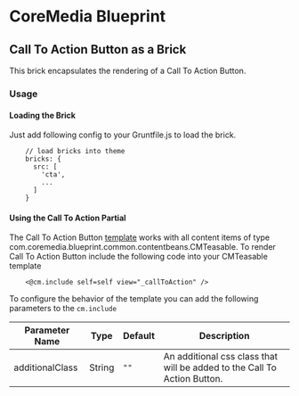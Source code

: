 # CoreMedia Blueprint

## Call To Action Button as a Brick

This brick encapsulates the rendering of a Call To Action Button.
  

### Usage

#### Loading the Brick

Just add following config to your Gruntfile.js to load the brick.

```
    // load bricks into theme
    bricks: {
      src: [
        'cta',
        ...
      ]
    }
```

#### Using the Call To Action Partial

The Call To Action Button [template](./templates/com.coremedia.blueprint.common.contentbeans/CMTeasable._callToAction.ftl) works with all content items of type com.coremedia.blueprint.common.contentbeans.CMTeasable.
To render Call To Action Button include the following code into your CMTeasable template
```
    <@cm.include self=self view="_callToAction" />
```
To configure the behavior of the template you can add the following parameters to the ```cm.include```

|Parameter Name|Type|Default|Description|
|---|---|---|---|
|additionalClass|String|```""```|An additional css class that will be added to the Call To Action Button.|
